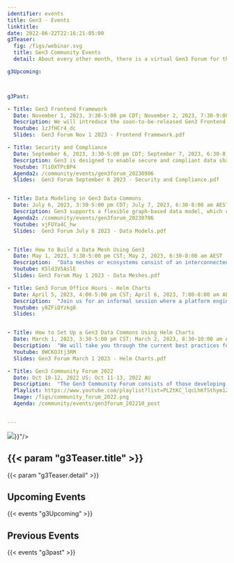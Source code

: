 ```yaml
---
identifier: events
title: Gen3 - Events
linktitle:
date: 2022-06-22T22:16:21-05:00
g3Teaser:
  fig: /figs/webinar.svg
  title: Gen3 Community Events
  detail: About every other month, there is a virtual Gen3 Forum for the community of Gen3 developers, operators, sponsors and users of Gen3 data platforms. These events aim to share information about how to set up new Gen3 instances, build a community that can help each other, and create clear paths for support from the Gen3 core development team.

g3Upcoming:



g3Past:

- Title: Gen3 Frontend Framework
  Date: November 1, 2023, 3:30-5:00 pm CDT; November 2, 2023, 7:30-9:00 am AEDT
  Description: We will introduce the soon-to-be-released Gen3 Frontend Framework, which is a replacement for the current Data Portal.  Improvements to the frontend will include simplifying the creation of custom content and integration of 3rd party apps as well as improving upon the performance, deployment, and maintenance of the existing system.  Craig Barnes, CTDS Visualization Manager, will speak about the upcoming release.
  Youtube: 1zJfHCr4_dc
  Slides:  Gen3 Forum Nov 1 2023 - Frontend Framework.pdf

- Title: Security and Compliance
  Date: September 6, 2023, 3:30-5:00 pm CDT; September 7, 2023, 6:30-8:00 am AEST
  Description: Gen3 is designed to enable secure and compliant data sharing and analysis for researchers around the world. However, security and compliance can be a complex topic and so we will focus our next event on security best practices.  The event will also include experiences from other Gen3 operators on setting up and maintaining a Gen3 Data Commons from a security perspective.
  Youtube: 7liOXTPcBP4
  Agenda2: /community/events/gen3forum_20230906
  Slides:  Gen3 Forum September 6 2023 - Security and Compliance.pdf


- Title: Data Modeling in Gen3 Data Commons
  Date: July 6, 2023, 3:30-5:00 pm CDT; July 7, 2023, 6:30-8:00 am AEST
  Description: Gen3 supports a flexible graph-based data model, which can be customized for a wide variety of projects and use cases.  At this community event we will hear from several data commons operators on how they have created their dictionaries and about any tools or processes they use for updating and configuring them.  
  Agenda2: /community/events/gen3forum_20230706
  Youtube: xjFUYa4C_hw
  Slides:  Gen3 Forum July 6 2023 - Data Models.pdf


- Title: How to Build a Data Mesh Using Gen3
  Date: May 1, 2023, 3:30-5:00 pm CST; May 2, 2023, 6:30-8:00 am AEST
  Description:  "Data meshes or ecosystems consist of an interconnected network of data resources (e.g. data commons, repositories, or knowledgebases) that are integrated by utilizing a common set of software services. Each component data resource may have many of its own systems and separate governance, but they are all connected via framework or mesh services such as authentication and authorization, data indexing, and metadata services. In this Gen3 community event we'll describe the Gen3 Mesh Services, and you will hear from a few projects and applications that are utilizing the Gen3 mesh functionality. As always we will leave plenty of time for questions and discussion."
  Youtube: K5ld3V5AslE
  Slides: Gen3 Forum May 1 2023 - Data Meshes.pdf

- Title: Gen3 Forum Office Hours - Helm Charts
  Date: April 5, 2023, 4:00-5:00 pm CST; April 6, 2023, 7:00-8:00 am AEST
  Description:  "Join us for an informal session where a platform engineer from the Center for Translational Data Science (CTDS) will be on hand to answer your questions about using Helm Charts for setting up a Gen3 Data Commons."
  Youtube: y8ZFiQYzkg8
  Slides:


- Title: How to Set Up a Gen3 Data Commons Using Helm Charts
  Date: March 1, 2023, 3:30-5:00 pm CST; March 2, 2023, 8:30-10:00 am AEST
  Description:  "We will take you through the current best practices for setting up and configuring your own Gen3 Data Commons in multiple clouds by using Helm Charts. Helm is a tool that streamlines installing and managing Kubernetes applications, which is a system for automating deployment, scaling, and management of containerized applications. The use of Helm will greatly simplify standing up, configuring, and maintaining your own Gen3 Data Commons. This is the first of a series of community events through 2023."
  Youtube: 0WCKOJtj3RM
  Slides: Gen3 Forum March 1 2023 - Helm Charts.pdf

- Title: Gen3 Community Forum 2022
  Date: Oct 10-12, 2022 US; Oct 11-13, 2022 AU
  Description:  "The Gen3 Community Forum consists of those developing and operating Gen3 data commons and data meshes, those considering developing Gen3 data commons and meshes, and other stakeholders involved with the Gen3 community. The four aims of the Forum are: to share knowledge about Gen3, its architecture, and the Gen3 roadmaps and priorities; to strengthen the connection between the Gen3 core team and those developing, operating and using Gen3 platforms; to design a set of ongoing community engagement activities; and to discuss and agree on key shared development priorities between the Gen3 core team and the Gen3 community. The virtual community forum is co-hosted by the University of Chicago and the Australian BioCommons."
  Playlist: https://www.youtube.com/playlist?list=PLZtKC_lqcLhKfSthym1ZKcDKf1n0wLzuH
  Image: /figs/community_forum_2022.png
  Agenda: /community/events/gen3forum_202210_post


---
```



<section class="g3-bg__mint">
  <div class="g3-outer-wrapper g3-flex-content g3-flex-content__reverse">
    <div class="g3-col__65 g3-flex-content g3-mb-space__padding-lg-top g3-space__margin-md-top-bottom">
      <img class="g3-img__full-width" src="{{< param "g3Teaser.fig" >}}"/>
    </div>
    <div class="g3-space__padding-lg-top g3-space__padding-lg-bottom g3-col__35">
      <div class="g3-space__wrapper-gap-left">
        <h1 class="g3-space__margin-sm-bottom">
          {{< param "g3Teaser.title" >}}
        </h1>
        <p class="g3-space__margin-sm-bottom introduction">
          {{< param "g3Teaser.detail" >}}
        </p>
      </div>
    </div>
  </div>
</section>

<section class="g3-space__padding-sm-top g3-space__padding-sm-bottom">
    <div class="g3-inner-wrapper">
        <h2>Upcoming Events</h2>
    </div>
</section>

{{< events "g3Upcoming" >}}

<section class="g3-space__padding-sm-top g3-space__padding-sm-bottom">
    <div class="g3-inner-wrapper">
        <h2>Previous Events</h2>
    </div>
</section>

{{< events "g3past" >}}
